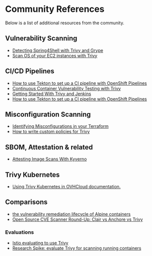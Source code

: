 # Community References
Below is a list of additional resources from the community.

## Vulnerability Scanning

- [Detecting Spring4Shell with Trivy and Grype](https://youtu.be/mOfBcpJWwSs)
- [Scan OS of your EC2 instances with Trivy](https://pabis.eu/blog/2023-05-01-Scan-Instances-With-Trivy.html)

## CI/CD Pipelines

- [How to use Tekton to set up a CI pipeline with OpenShift Pipelines](https://www.redhat.com/architect/cicd-pipeline-openshift-tekton)
- [Continuous Container Vulnerability Testing with Trivy](https://semaphoreci.com/blog/continuous-container-vulnerability-testing-with-trivy)
- [Getting Started With Trivy and Jenkins](https://youtu.be/MWe01VdwuMA)
- [How to use Tekton to set up a CI pipeline with OpenShift Pipelines](https://www.redhat.com/architect/cicd-pipeline-openshift-tekton)

## Misconfiguration Scanning

- [Identifying Misconfigurations in your Terraform](https://youtu.be/cps1V5fOHtE)
- [How to write custom policies for Trivy](https://blog.ediri.io/how-to-write-custom-policies-for-trivy)

## SBOM, Attestation & related

- [Attesting Image Scans With Kyverno](https://neonmirrors.net/post/2022-07/attesting-image-scans-kyverno/)

## Trivy Kubernetes

- [Using Trivy Kubernetes in OVHCloud documentation.](https://docs.ovh.com/gb/en/kubernetes/installing-trivy/)

## Comparisons

- [the vulnerability remediation lifecycle of Alpine containers](https://ariadne.space/2021/06/08/the-vulnerability-remediation-lifecycle-of-alpine-containers/)
- [Open Source CVE Scanner Round-Up: Clair vs Anchore vs Trivy](https://boxboat.com/2020/04/24/image-scanning-tech-compared/)
<!-- - [Docker Image Security: Static Analysis Tool Comparison – Anchore Engine vs Clair vs Trivy](https://www.a10o.net/devsecops/docker-image-security-static-analysis-tool-comparison-anchore-engine-vs-clair-vs-trivy/) The blog post no longer exists commented out for removal -->

### Evaluations

- [Istio evaluating to use Trivy](https://github.com/istio/release-builder/pull/687#issuecomment-874938417)
- [Research Spike: evaluate Trivy for scanning running containers](https://gitlab.com/gitlab-org/gitlab/-/issues/270888)

